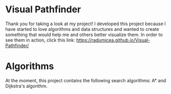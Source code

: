 # Visual Pathfinder
Thank you for taking a look at my project! I developed this project because
I have started to love algorithms and data structures and wanted to create something that would help me and others better visualize them.
In order to see them in action, click this link: https://radumicea.github.io/Visual-Pathfinder/

# Algorithms
At the moment, this project contains the following search algorithms: A* and Dijkstra's algorithm.
